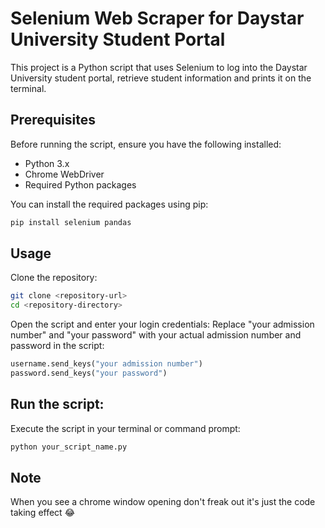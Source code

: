 # Selenium Web Scraper for Daystar University Student Portal

This project is a Python script that uses Selenium to log into the Daystar University student portal, retrieve student information and prints it on the terminal.

## Prerequisites

Before running the script, ensure you have the following installed:

- Python 3.x
- Chrome WebDriver
- Required Python packages

You can install the required packages using pip:

```bash
pip install selenium pandas
```
## Usage
Clone the repository:

```bash
git clone <repository-url>
cd <repository-directory>
```

Open the script and enter your login credentials:
Replace "your admission number" and "your password" with your actual admission number and password in the script:

```python
username.send_keys("your admission number")
password.send_keys("your password")
```

## Run the script:

Execute the script in your terminal or command prompt:

```bash
python your_script_name.py
```

## Note
When you see a chrome window opening don't freak out it's just the code taking effect 😂